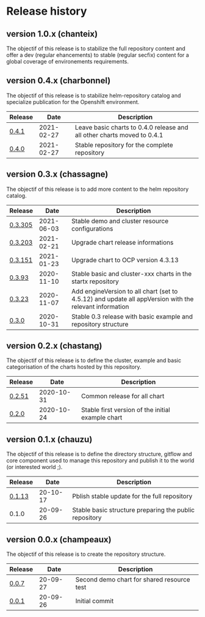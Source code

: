 # Release history

## version 1.0.x (chanteix)

The objectif of this release is to stabilize the full repository content and offer a dev (regular ehancements) to stable (regular secfix) content for a global coverage of environements requirements.

## version 0.4.x (charbonnel)

The objectif of this release is to stabilize helm-repository catalog and specialize publication for the Openshift environment.

| Release                                                                 | Date       | Description                                                             |
| ----------------------------------------------------------------------- | ---------- | ----------------------------------------------------------------------- |
| [0.4.1](https://github.com/startxfr/helm-repository/releases/tag/0.4.1) | 2021-02-27 | Leave basic charts to 0.4.0 release and all other charts moved to 0.4.1 |
| [0.4.0](https://github.com/startxfr/helm-repository/releases/tag/0.4.0) | 2021-02-27 | Stable repository for the complete repository                           |

## version 0.3.x (chassagne)

The objectif of this release is to add more content to the helm repository catalog.

| Release                                                                      | Date       | Description                                                                                            |
| ---------------------------------------------------------------------------- | ---------- | ------------------------------------------------------------------------------------------------------ |
| [0.3.305](https://github.com/startxfr/helm-repository/releases/tag//0.3.305) | 2021-06-03 | Stable demo and cluster resource configurations                                                        |
| [0.3.203](https://github.com/startxfr/helm-repository/releases/tag//0.3.203) | 2021-02-21 | Upgrade chart release informations                                                                     |
| [0.3.151](https://github.com/startxfr/helm-repository/releases/tag//0.3.151) | 2021-01-23 | Upgrade chart to OCP version 4.3.13                                                                    |
| [0.3.93](https://github.com/startxfr/helm-repository/releases/tag//0.3.93)   | 2020-11-10 | Stable basic and cluster-xxx charts in the startx repository                                           |
| [0.3.23](https://github.com/startxfr/helm-repository/releases/tag//0.3.23)   | 2020-11-07 | Add engineVersion to all chart (set to 4.5.12) and update all appVersion with the relevant information |
| [0.3.0](https://github.com/startxfr/helm-repository/releases/tag//0.3.0)     | 2020-10-31 | Stable 0.3 release with basic example and repository structure                                         |

## version 0.2.x (chastang)

The objectif of this release is to define the cluster, example and basic categorisation of the charts hosted by this repository.

| Release                                                                    | Date       | Description                                       |
| -------------------------------------------------------------------------- | ---------- | ------------------------------------------------- |
| [0.2.51](https://github.com/startxfr/helm-repository/releases/tag//0.2.51) | 2020-10-31 | Common release for all chart                      |
| [0.2.0](https://github.com/startxfr/helm-repository/releases/tag//0.2.0)   | 2020-10-24 | Stable first version of the initial example chart |

## version 0.1.x (chauzu)

The objectif of this release is to define the directory structure, gitflow and core component used to manage this repository and publish it to the world (or interested world ;).

| Release                                                                    | Date     | Description                                            |
| -------------------------------------------------------------------------- | -------- | ------------------------------------------------------ |
| [0.1.13](https://github.com/startxfr/helm-repository/releases/tag//0.1.13) | 20-10-17 | Pblish stable update for the full repository           |
| 0.1.0                                                                      | 20-09-26 | Stable basic structure preparing the public repository |

## version 0.0.x (champeaux)

The objectif of this release is to create the repository structure.

| Release                                                                  | Date     | Description                                |
| ------------------------------------------------------------------------ | -------- | ------------------------------------------ |
| [0.0.7](https://github.com/startxfr/helm-repository/releases/tag//0.0.5) | 20-09-27 | Second demo chart for shared resource test |
| [0.0.1](https://github.com/startxfr/helm-repository/releases/tag//0.0.1) | 20-09-26 | Initial commit                             |

